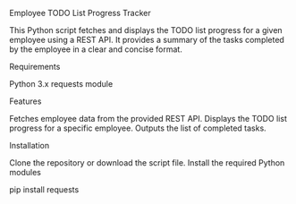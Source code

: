Employee TODO List Progress Tracker


This Python script fetches and displays the TODO list progress for a given employee using a REST API. It provides a summary of the tasks completed by the employee in a clear and concise format.

Requirements

Python 3.x
requests module

Features

Fetches employee data from the provided REST API.
Displays the TODO list progress for a specific employee.
Outputs the list of completed tasks.

Installation

Clone the repository or download the script file.
Install the required Python modules

pip install requests
